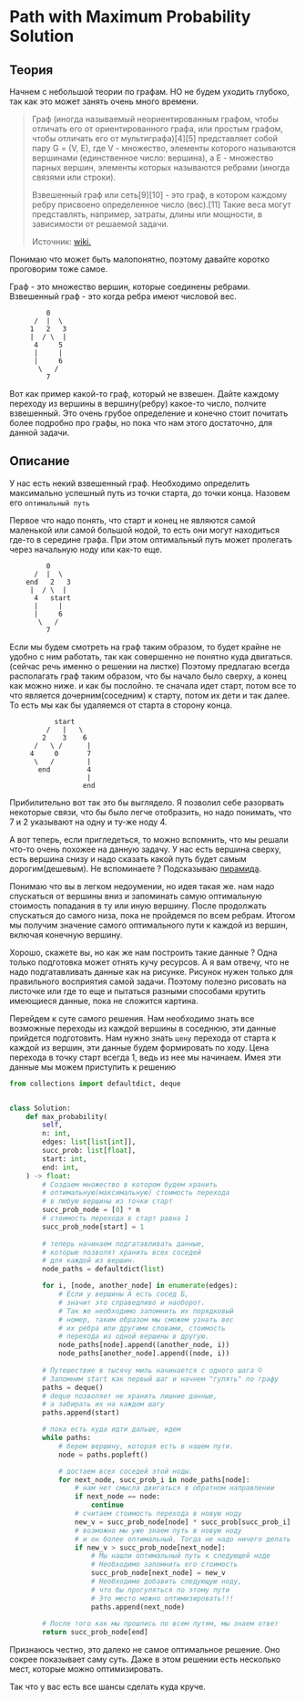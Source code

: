 # Path with Maximum Probability Solution

## Теория

Начнем с небольшой теории по графам. НО не будем уходить глубоко, так как это может занять очень много времени.

> Граф (иногда называемый неориентированным графом, чтобы отличать его от ориентированного графа, или простым графом, чтобы отличать его от мультиграфа)[4][5] представляет собой пару G = (V, E), где V - множество, элементы которого называются вершинами (единственное число: вершина), а E - множество парных вершин, элементы которых называются ребрами (иногда связями или строки).
>
> Взвешенный граф или сеть[9][10] - это граф, в котором каждому ребру присвоено определенное число (вес).[11] Такие веса могут представлять, например, затраты, длины или мощности, в зависимости от решаемой задачи. 
>
>Источник: [wiki.](https://translated.turbopages.org/proxy_u/en-ru.ru.7b220fed-649d72ea-361539a5-74722d776562/https/en.wikipedia.org/wiki/Graph_(discrete_mathematics))

Понимаю что может быть малопонятно, поэтому давайте коротко проговорим тоже самое.

Граф - это множество вершин, которые соединены ребрами.
Взвешенный граф - это когда ребра имеют числовой вес.

```
         0
      /  |  \
     1   2   3
     |  / \  | 
      4     5  
      |     |
      |     6
       \   /
         7
```

Вот как пример какой-то граф, который не взвешен. Дайте каждому переходу из вершины в вершину(ребру) какое-то число, полчите взвешенный. Это очень грубое определение и конечно стоит почитать более подробно про графы, но пока что нам этого достаточно, для данной задачи.


## Описание

У нас есть некий взвешенный граф. Необходимо определить максимально успешный путь из точки старта, до точки конца. Назовем его `оптимальный путь`

Первое что надо понять, что старт и конец не являются самой маленькой или самой большой нодой, то есть они могут находиться где-то в середине графа. При этом оптимальный путь может пролегать через начальную ноду или как-то еще.

```
         0
      /  |  \
    end   2   3
     |  / \  | 
      4   start  
      |     |
      |     6
       \   /
         7
```

Если мы будем смотреть на граф таким образом, то будет крайне не удобно с ним работать, так как совершенно не понятно куда двигаться.(сейчас речь именно о решении на листке) Поэтому предлагаю всегда располагать граф таким образом, что бы начало было сверху, а конец как можно ниже. и как бы послойно. те сначала идет старт, потом все то что является дочерним(соседним) к старту, потом их дети и так далее. То есть мы как бы удаляемся от старта в сторону конца.

```
           start
         /   |   \
        2    3    6
      /   \ /      |
     4     0       7
      \   /        |
       end         4
                   |
                  end
```

Прибилительно вот так это бы выглядело. Я позволил себе разорвать некоторые связи, что бы было легче отобразить, но надо понимать, что 7 и 2 указывают на одну и ту-же ноду 4.

А вот теперь, если пригледеться, то можно вспомнить, что мы решали что-то очень похожее на данную задачу. У нас есть вершина сверху, есть вершина снизу и надо сказать какой путь будет самым дорогим(дешевым). Не вспоминаете ? Подсказываю [пирамида](/solutions/triangle/solution/). 

Понимаю что вы в легком недоумении, но идея такая же. нам надо спускаться от вершины вниз и запоминать самую оптимальную стоимость попадания в ту или иную вершину. После продолжать спускаться до самого низа, пока не пройдемся по всем ребрам. Итогом мы получим значение самого оптимального пути к каждой из вершин, включая конечную вершину.

Хорошо, скажете вы, но как же нам построить такие данные ? Одна только подготовка может отнять кучу ресурсов. А я вам отвечу, что не надо подгатавливать данные как на рисунке. Рисунок нужен только для правильного восприятия самой задачи. Поэтому полезно рисовать на листочке или где то еще и пытаться разными способами крутить имеющиеся данные, пока не сложится картина.


Перейдем к суте самого решения. Нам необходимо знать все возможные переходы из каждой вершины в соседнюю, эти данные прийдется подготовить. Нам нужно знать `цену` перехода от старта к каждой из вершин, эти данные будем формировать по ходу. Цена перехода в точку старт всегда 1, ведь из нее мы начинаем. Имея эти данные мы можем приступить к решению

```python
from collections import defaultdict, deque


class Solution:
    def max_probability(
        self,
        n: int,
        edges: list[list[int]],
        succ_prob: list[float],
        start: int,
        end: int,
    ) -> float:
        # Создаем множество в котором будем хранить
        # оптимальную(максимальную) стоимость перехода
        # в любую вершины из точки старт
        succ_prob_node = [0] * n
        # стоимость перехода в старт равна 1
        succ_prob_node[start] = 1
        
        # теперь начинаем подгатавливать данные,
        # которые позволят хранить всех соседей
        # для каждой из вершин.
        node_paths = defaultdict(list)

        for i, [node, another_node] in enumerate(edges):
            # Если у вершины А есть сосед Б,
            # значит это справедливо и наоборот.
            # Так же необходимо запомнить их порядковый
            # номер, таким образом мы сможем узнать вес
            # их ребра или другими словами, стоимость
            # перехода из одной вершины в другую.
            node_paths[node].append((another_node, i))
            node_paths[another_node].append((node, i))
        
        # Путешествие в тысячу миль начинается с одного шага ©
        # Запомним start как первый шаг и начнем "гулять" по графу
        paths = deque()
        # deque позволяет не хранить лишние данные,
        # а забирать их на каждом шагу
        paths.append(start)

        # пока есть куда идти дальше, идем
        while paths:
            # берем вершину, которая есть в нашем пути.
            node = paths.popleft()

            # достаем всех соседей этой ноды.
            for next_node, succ_prob_i in node_paths[node]:
                # нам нет смысла двигаться в обратном направлении
                if next_node == node:
                    continue
                # считаем стоимость перехода в новую ноду
                new_v = succ_prob_node[node] * succ_prob[succ_prob_i]
                # возможно мы уже знаем путь в новую ноду
                # и он более оптимальный. Тогда не надо ничего делать
                if new_v > succ_prob_node[next_node]:
                    # Мы нашли оптимальный путь к следующей ноде
                    # Необходимо запомнить его стоимость
                    succ_prob_node[next_node] = new_v
                    # Необходимо добавить следующую ноду,
                    # что бы прогуляться по этому пути
                    # Это место можно оптимизировать!!!
                    paths.append(next_node)
        
        # После того как мы прошлись по всем путям, мы знаем ответ
        return succ_prob_node[end]
```

Признаюсь честно, это далеко не самое оптимальное решение. Оно сокрее показывает саму суть.
Даже в этом решении есть несколько мест, которые можно оптимизировать. 

Так что у вас есть все шансы сделать куда круче.